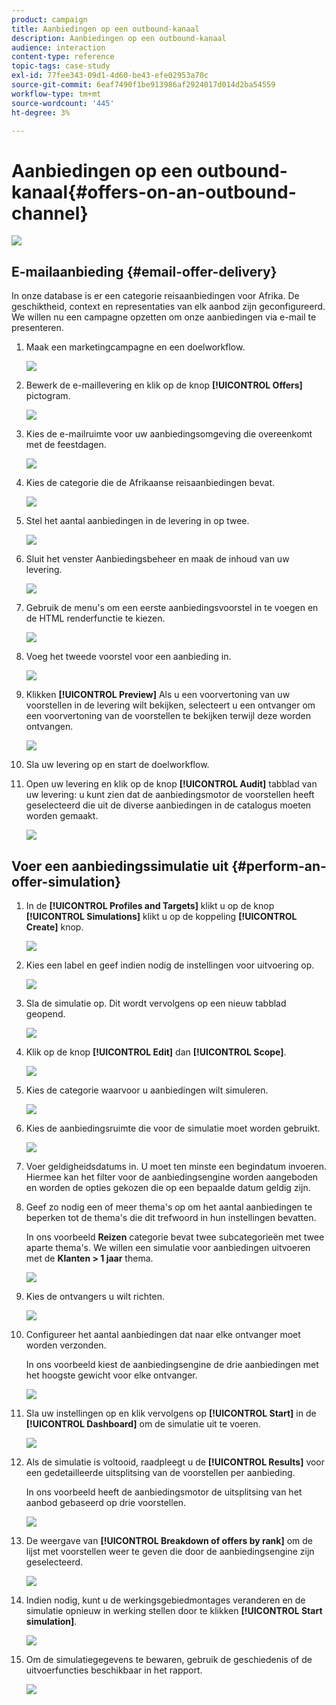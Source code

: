 ```yaml
---
product: campaign
title: Aanbiedingen op een outbound-kanaal
description: Aanbiedingen op een outbound-kanaal
audience: interaction
content-type: reference
topic-tags: case-study
exl-id: 77fee343-09d1-4d60-be43-efe02953a70c
source-git-commit: 6eaf7490f1be913986af2924017d014d2ba54559
workflow-type: tm+mt
source-wordcount: '445'
ht-degree: 3%

---
```


# Aanbiedingen op een outbound-kanaal{#offers-on-an-outbound-channel}

![](../../assets/common.svg)

## E-mailaanbieding {#email-offer-delivery}

In onze database is er een categorie reisaanbiedingen voor Afrika. De geschiktheid, context en representaties van elk aanbod zijn geconfigureerd. We willen nu een campagne opzetten om onze aanbiedingen via e-mail te presenteren.

1. Maak een marketingcampagne en een doelworkflow.

   ![](assets/offer_delivery_example_001.png)

1. Bewerk de e-maillevering en klik op de knop **[!UICONTROL Offers]** pictogram.

   ![](assets/offer_delivery_example_002.png)

1. Kies de e-mailruimte voor uw aanbiedingsomgeving die overeenkomt met de feestdagen.

   ![](assets/offer_delivery_example_003.png)

1. Kies de categorie die de Afrikaanse reisaanbiedingen bevat.

   ![](assets/offer_delivery_example_004.png)

1. Stel het aantal aanbiedingen in de levering in op twee.

   ![](assets/offer_delivery_example_005.png)

1. Sluit het venster Aanbiedingsbeheer en maak de inhoud van uw levering.

   ![](assets/offer_delivery_example_006.png)

1. Gebruik de menu&#39;s om een eerste aanbiedingsvoorstel in te voegen en de HTML renderfunctie te kiezen.

   ![](assets/offer_delivery_example_007.png)

1. Voeg het tweede voorstel voor een aanbieding in.

   ![](assets/offer_delivery_example_008.png)

1. Klikken **[!UICONTROL Preview]** Als u een voorvertoning van uw voorstellen in de levering wilt bekijken, selecteert u een ontvanger om een voorvertoning van de voorstellen te bekijken terwijl deze worden ontvangen.

   ![](assets/offer_delivery_example_009.png)

1. Sla uw levering op en start de doelworkflow.
1. Open uw levering en klik op de knop **[!UICONTROL Audit]** tabblad van uw levering: u kunt zien dat de aanbiedingsmotor de voorstellen heeft geselecteerd die uit de diverse aanbiedingen in de catalogus moeten worden gemaakt.

   ![](assets/offer_delivery_example_010.png)

## Voer een aanbiedingssimulatie uit {#perform-an-offer-simulation}

1. In de **[!UICONTROL Profiles and Targets]** klikt u op de knop **[!UICONTROL Simulations]** klikt u op de koppeling **[!UICONTROL Create]** knop.

   ![](assets/offer_simulation_001.png)

1. Kies een label en geef indien nodig de instellingen voor uitvoering op.

   ![](assets/offer_simulation_example_002.png)

1. Sla de simulatie op. Dit wordt vervolgens op een nieuw tabblad geopend.

   ![](assets/offer_simulation_example_003.png)

1. Klik op de knop **[!UICONTROL Edit]** dan **[!UICONTROL Scope]**.

   ![](assets/offer_simulation_example_004.png)

1. Kies de categorie waarvoor u aanbiedingen wilt simuleren.

   ![](assets/offer_simulation_example_005.png)

1. Kies de aanbiedingsruimte die voor de simulatie moet worden gebruikt.

   ![](assets/offer_simulation_example_006.png)

1. Voer geldigheidsdatums in. U moet ten minste een begindatum invoeren. Hiermee kan het filter voor de aanbiedingsengine worden aangeboden en worden de opties gekozen die op een bepaalde datum geldig zijn.
1. Geef zo nodig een of meer thema&#39;s op om het aantal aanbiedingen te beperken tot de thema&#39;s die dit trefwoord in hun instellingen bevatten.

   In ons voorbeeld **Reizen** categorie bevat twee subcategorieën met twee aparte thema&#39;s. We willen een simulatie voor aanbiedingen uitvoeren met de **Klanten > 1 jaar** thema.

   ![](assets/offer_simulation_example_007.png)

1. Kies de ontvangers u wilt richten.

   ![](assets/offer_simulation_example_008.png)

1. Configureer het aantal aanbiedingen dat naar elke ontvanger moet worden verzonden.

   In ons voorbeeld kiest de aanbiedingsengine de drie aanbiedingen met het hoogste gewicht voor elke ontvanger.

   ![](assets/offer_simulation_example_009.png)

1. Sla uw instellingen op en klik vervolgens op **[!UICONTROL Start]** in de **[!UICONTROL Dashboard]** om de simulatie uit te voeren.

   ![](assets/offer_simulation_example_010.png)

1. Als de simulatie is voltooid, raadpleegt u de **[!UICONTROL Results]** voor een gedetailleerde uitsplitsing van de voorstellen per aanbieding.

   In ons voorbeeld heeft de aanbiedingsmotor de uitsplitsing van het aanbod gebaseerd op drie voorstellen.

   ![](assets/offer_simulation_example_011.png)

1. De weergave van **[!UICONTROL Breakdown of offers by rank]** om de lijst met voorstellen weer te geven die door de aanbiedingsengine zijn geselecteerd.

   ![](assets/offer_simulation_example_012.png)

1. Indien nodig, kunt u de werkingsgebiedmontages veranderen en de simulatie opnieuw in werking stellen door te klikken **[!UICONTROL Start simulation]**.

   ![](assets/offer_simulation_example_010.png)

1. Om de simulatiegegevens te bewaren, gebruik de geschiedenis of de uitvoerfuncties beschikbaar in het rapport.

   ![](assets/offer_simulation_example_013.png)
